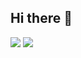 ## Hi there 👋

![](http://github-profile-summary-cards.vercel.app/api/cards/profile-details?username=G4T1PR0&theme=default)
![](https://github-readme-stats.vercel.app/api/top-langs?username=G4T1PR0)

